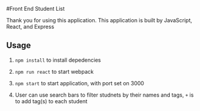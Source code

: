 #Front End Student List

  Thank you for using this application.
  This application is built by JavaScript, React, and Express


## Usage

1. `npm install` to install depedencies

2. `npm run react` to start webpack

3. `npm start` to start application, with port set on 3000

4. User can use search bars to filter studnets by their names and tags, `+` is to add tag(s) to each student

